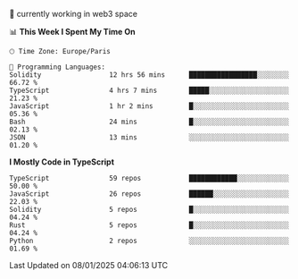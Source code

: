 🔭 currently working in web3 space

<!--START_SECTION:waka-->
📊 **This Week I Spent My Time On** 

```text
🕑︎ Time Zone: Europe/Paris

💬 Programming Languages: 
Solidity                 12 hrs 56 mins      █████████████████░░░░░░░░   66.72 % 
TypeScript               4 hrs 7 mins        █████░░░░░░░░░░░░░░░░░░░░   21.23 % 
JavaScript               1 hr 2 mins         █░░░░░░░░░░░░░░░░░░░░░░░░   05.36 % 
Bash                     24 mins             █░░░░░░░░░░░░░░░░░░░░░░░░   02.13 % 
JSON                     13 mins             ░░░░░░░░░░░░░░░░░░░░░░░░░   01.20 % 
```

**I Mostly Code in TypeScript** 

```text
TypeScript               59 repos            ████████████░░░░░░░░░░░░░   50.00 % 
JavaScript               26 repos            ██████░░░░░░░░░░░░░░░░░░░   22.03 % 
Solidity                 5 repos             █░░░░░░░░░░░░░░░░░░░░░░░░   04.24 % 
Rust                     5 repos             █░░░░░░░░░░░░░░░░░░░░░░░░   04.24 % 
Python                   2 repos             ░░░░░░░░░░░░░░░░░░░░░░░░░   01.69 % 
```




 Last Updated on 08/01/2025 04:06:13 UTC
<!--END_SECTION:waka-->
